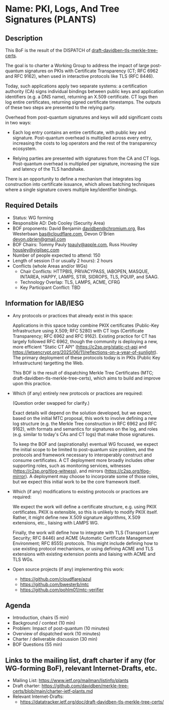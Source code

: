 # Name: PKI, Logs, And Tree Signatures (PLANTS)
## Description 
This BoF is the result of the DISPATCH
of [draft-davidben-tls-merkle-tree-certs](https://datatracker.ietf.org/doc/draft-davidben-tls-merkle-tree-certs/).

The goal is to charter a Working Group to address the impact of large post-quantum signatures on PKIs with Certificate Transparency (CT; RFC 6962 and RFC 9162), when used in interactive protocols like TLS (RFC 8446).

Today, such applications apply two separate systems: a certification authority (CA) signs individual bindings between public keys and application identifiers (e.g. a DNS name), returning an X.509 certificate. CT logs then log entire certificates, returning signed certificate timestamps. The outputs of these two steps are presented to the relying party.

Overhead from post-quantum signatures and keys will add significant costs in two ways:

* Each log entry contains an entire certificate, with public key and signature. Post-quantum overhead is multiplied across every entry, increasing the costs to log operators and the rest of the transparency ecosystem.

* Relying parties are presented with signatures from the CA and CT logs. Post-quantum overhead is multiplied per signature, increasing the size and latency of the TLS handshake.

There is an opportunity to define a mechanism that integrates log construction into certificate issuance, which allows batching techniques where a single signature covers multiple key/identifier bindings.

## Required Details
- Status: WG forming
- Responsible AD: Deb Cooley (Security Area)
- BOF proponents: David Benjamin <davidben@chromium.org>, Bas Westerbaan <bas@cloudflare.com>, Devon O'Brien <devon.obrien@gmail.com>
- BOF Chairs: Tommy Pauly <tpauly@apple.com>, Russ Housley <housley@vigilsec.com>
- Number of people expected to attend: 150
- Length of session (1 or usually 2 hours): 2 hours
- Conflicts (whole Areas and/or WGs)
   - Chair Conflicts: HTTPBIS, PRIVACYPASS, IABOPEN, MASQUE, INTAREA, HAPPY, LAMPS, STIR, SIDROPS, TLS, PQUIP, and SAAG.
   - Technology Overlap: TLS, LAMPS, ACME, CFRG
   - Key Participant Conflict: TBD

## Information for IAB/IESG

- Any protocols or practices that already exist in this space:

  Applications in this space today combine PKIX certificates (Public-Key
  Infrastructure using X.509; RFC 5280) with CT logs (Certificate Transparency;
  RFC 6962 and RFC 9162). Existing practice for CT has largely followed
  RFC 6962, though the community is deploying a new, more efficient "Static CT
  API" (https://c2sp.org/static-ct-api and
  https://letsencrypt.org/2025/06/11/reflections-on-a-year-of-sunlight). The
  primary deployment of these protocols today is in PKIs (Public Key
  Infrastructure) targetting the Web.

  This BOF is the result of dispatching Merkle Tree Certificates
  (MTC; draft-davidben-tls-merkle-tree-certs), which aims to build and improve
  upon this practice.

- Which (if any) entirely new protocols or practices are required:

  (Question order swapped for clarify.)

  Exact details will depend on the solution developed, but we expect, based on
  the initial MTC proposal, this work to involve defining a new log structure
  (e.g. the Merkle Tree construction in RFC 6962 and RFC 9162), with formats and
  semantics for signatures on the log, and roles (e.g. similar to today's CAs
  and CT logs) that make those signatures.

  To keep the BOF and (aspirationally) eventual WG focused, we expect the
  initial scope to be limited to post-quantum size problem, and the protocols
  and framework necessary to interoperably construct and consume certificates.
  A CT deployment more broadly includes other supporting roles, such as
  monitoring services, witnesses (https://c2sp.org/tlog-witness), and mirrors
  (https://c2sp.org/tlog-mirror). A deployment may choose to incorporate some of
  those roles, but we expect this initial work to be the core framework itself.

- Which (if any) modifications to existing protocols or practices are required:

  We expect the work will define a certificate structure, e.g. using PKIX
  certificates. PKIX is extensible, so this is unlikely to modify PKIX itself.
  Rather, it might define new X.509 signature algorithms, X.509 extensions,
  etc., liaising with LAMPS WG.

  Finally, the work will define how to integrate with TLS (Transport Layer
  Security; RFC 8446) and ACME (Automatic Certificate Management Environment;
  RFC 8555) protocols. This might include defining how to use existing protocol
  mechanisms, or using defining ACME and TLS extensions with existing extension
  points and liaising with ACME and TLS WGs.

- Open source projects (if any) implementing this work:

  - https://github.com/cloudflare/azul
  - https://github.com/bwesterb/mtc
  - https://github.com/pohlm01/mtc-verifier


## Agenda

   - Introduction, chairs (5 min)
   - Background / context (10 min)
   - Problem: Impact of post-quantum (10 minutes)
   - Overview of dispatched work (10 minutes)
   - Charter / deliverable discussion (30 min)
   - BOF Questions (55 min)

## Links to the mailing list, draft charter if any (for WG-forming BoF), relevant Internet-Drafts, etc.
   - Mailing List: https://www.ietf.org/mailman/listinfo/plants
   - Draft charter: https://github.com/davidben/merkle-tree-certs/blob/main/charter-ietf-plants.md
   - Relevant Internet-Drafts:
     - https://datatracker.ietf.org/doc/draft-davidben-tls-merkle-tree-certs/

